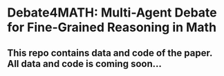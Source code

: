 # Debate4MATH: Multi-Agent Debate for Fine-Grained Reasoning in Math
## This repo contains data and code of the paper. All data and code is coming soon...
